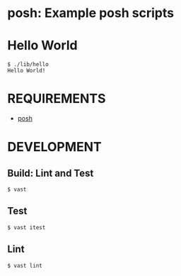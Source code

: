 # posh: Example posh scripts

# Hello World

```console
$ ./lib/hello
Hello World!
```

# REQUIREMENTS

* [posh](http://manpages.ubuntu.com/manpages/zesty/man1/posh.1.html)

# DEVELOPMENT

## Build: Lint and Test

```console
$ vast
```

## Test

```console
$ vast itest
```

## Lint

```console
$ vast lint
```
